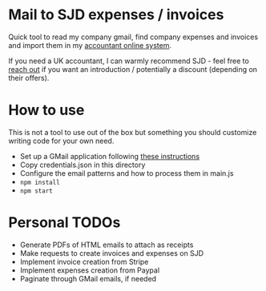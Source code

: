 # Mail to SJD expenses / invoices

Quick tool to read my company gmail, find company expenses and invoices and import them in my [accountant online system](https://sjdaccountancy.com/).

If you need a UK accountant, I can warmly recommend SJD - feel free to [reach out](mailto:hi@framp.me) if you want an introduction / potentially a discount (depending on their offers).

# How to use

This is not a tool to use out of the box but something you should customize writing code for your own need.

- Set up a GMail application following [these instructions](https://developers.google.com/gmail/api/quickstart/nodejs)
- Copy credentials.json in this directory
- Configure the email patterns and how to process them in main.js
- `npm install`
- `npm start`

# Personal TODOs

- Generate PDFs of HTML emails to attach as receipts
- Make requests to create invoices and expenses on SJD
- Implement invoice creation from Stripe
- Implement expenses creation from Paypal
- Paginate through GMail emails, if needed
